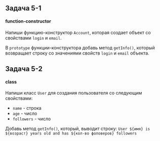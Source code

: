 ## Задача 5-1

#### function-constructor

Напиши функцию-конструктор  `Account`, которая создает объект со свойствами  `login`  и  `email`.

В  `prototype`  функции-конструктора добавь метод  `getInfo()`, который возвращает строку со значениями свойств  `login`  и  `email`  объекта.

## Задача 5-2

#### class

Напиши класс  `User`  для создания пользователя со следующим свойствами:

-   `name`  - строка
-   `age`  - число
-   `followers`  - число

Добавь метод  `getInfo()`, который, выводит строку:  `User ${имя} is ${возраст} years old and has ${кол-во фоловеров} followers`